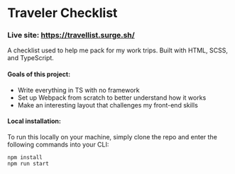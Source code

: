 # Traveler Checklist

### Live site: https://travellist.surge.sh/

A checklist used to help me pack for my work trips. Built with HTML, SCSS, and TypeScript.

#### Goals of this project:

- Write everything in TS with no framework
- Set up Webpack from scratch to better understand how it works
- Make an interesting layout that challenges my front-end skills

#### Local installation:

To run this locally on your machine, simply clone the repo and enter the following commands into your CLI:

```
npm install
npm run start
```